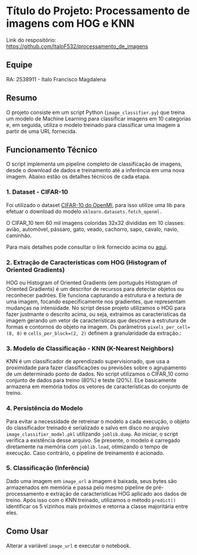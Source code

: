 # Título do Projeto: Processamento de imagens com HOG e KNN

Link do respositório: https://github.com/ItaloF532/processamento_de_imagens

## Equipe

RA: 2538911 - Italo Francisco Magdalena

## Resumo

O projeto consiste em um script Python (`image_classifier.py`) que treina um modelo de Machine Learning para classificar imagens em 10 categorias e, em seguida, utiliza o modelo treinado para classificar uma imagem a partir de uma URL fornecida.

## Funcionamento Técnico

O script implementa um pipeline completo de classificação de imagens, desde o download de dados e treinamento até a inferência em uma nova imagem. Abaixo estão os detalhes técnicos de cada etapa.

### 1. Dataset - CIFAR-10

Foi utilizado o dataset [CIFAR-10 do OpenMl](https://www.openml.org/search?type=data&status=active&id=40927), para isso utilize uma lib para efetuar o download do modelo `sklearn.datasets.fetch_openml.`

O CIFAR_10 tem 60 mil imagens coloridas 32x32 divididas em 10 classes: avião, automóvel, pássaro, gato, veado, cachorro, sapo, cavalo, navio, caminhão.

Para mais detalhes pode consultar o link fornecido acima ou [aqui](https://www.openml.org/search?type=data&status=active&id=40927).

### 2. Extração de Características com HOG (Histogram of Oriented Gradients)

HOG ou Histogram of Oriented Gradients (em português Histogram of Oriented Gradients) é um descritor de recursos para detectar objetos ou reconhecer padrões. Ele funciona capturando a estrutura e a textura de uma imagem, focando especificamente nos gradientes, que representam mudanças na intensidade.
No script desse projeto utilizamos o HOG para fazer justmante o descrito acima, ou seja, extraímos as caracteristicas da imagem gerando um vetor de características que descreve a estrutura de formas e contornos do objeto na imagem. Os parâmetros `pixels_per_cell=(8, 8)` e `cells_per_block=(2, 2)` definem a granularidade da extração.:

### 3. Modelo de Classificação - KNN (K-Nearest Neighbors)

KNN é um classificador de aprendizado supervisionado, que usa a proximidade para fazer classificações ou previsões sobre o agrupamento de um determinado ponto de dados. No script utilizamos o CIFAR_10 como conjunto de dados para treino (80%) e teste (20%). ELe basicamente armazena em memória todos os vetores de características do conjunto de treino.

### 4. Persistência do Modelo

Para evitar a necessidade de retreinar o modelo a cada execução, o objeto do classificador treinado é serializado e salvo em disco no arquivo `image_classifier_model.pkl` utilizando `joblib.dump`.
Ao iniciar, o script verifica a existência desse arquivo. Se presente, o modelo é carregado diretamente na memória com `joblib.load`, otimizando o tempo de execução. Caso contrário, o pipeline de treinamento é acionado.

### 5. Classificação (Inferência)

Dado uma imagem em `image_url` a imagem é baixada, seus bytes são armazenados em memória e passa pelo mesmo pipeline de pré-processamento e extração de características HOG aplicado aos dados de treino.
Após isso com o KNN treinado, utilizamos o método `predict()` identificar os 5 vizinhos mais próximos e retorna a classe majoritária entre eles.

## Como Usar

Alterar a variável `image_url` e executar o notebook.
